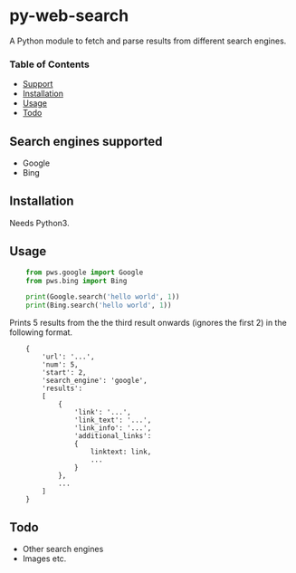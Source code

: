 # py-web-search

A Python module to fetch and parse results from different search engines.

### Table of Contents

* [Support](#search-engines-supported)
* [Installation](#installation)
* [Usage](#usage)
* [Todo](#todo)

## Search engines supported

* Google
* Bing

## Installation

Needs Python3.

## Usage

```python
    from pws.google import Google
    from pws.bing import Bing

    print(Google.search('hello world', 1))
    print(Bing.search('hello world', 1))
```
Prints 5 results from the the third result onwards (ignores the first 2) in the following format.

```
    {
        'url': '...',
        'num': 5,
        'start': 2,
        'search_engine': 'google',
        'results':
        [
            {
                'link': '...',
                'link_text': '...',
                'link_info': '...',
                'additional_links':
                {
                    linktext: link,
                    ...
                }
        	},
        	...
        ]
    }
```

## Todo

* Other search engines
* Images etc.